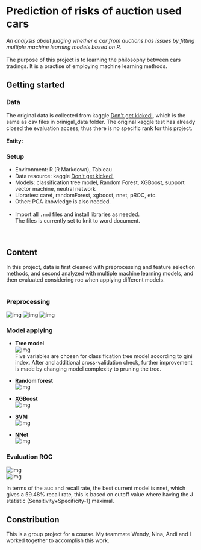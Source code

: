 # Prediction of risks of auction used cars
*An analysis about judging whether a car from auctions has issues by fitting multiple machine learning models based on R.*
<br/><br/>
The purpose of this project is to learning the philosophy between cars tradings. It is a practise of employing machine learning methods. 

## Getting started

### Data
The original data is collected from kaggle [Don't get kicked!](https://www.kaggle.com/c/DontGetKicked), which is the same as csv files in orinigal_data folder. The original kaggle test has already closed the evaluation access, thus there is no specific rank for this project.  
<br/>
**Entity:**  


### Setup
- Environment: R (R Markdown), Tableau  
- Data resource: kaggle [Don't get kicked!](https://www.kaggle.com/c/DontGetKicked)  
- Models: classification tree model, Random Forest, XGBoost, support vector machine, neutral network  
- Libraries: caret, randomForest, xgboost, nnet, pROC, etc.  
- Other: PCA knowledge is also needed.  
  <br/>
- Import all `.rmd` files and install libraries as needed.  
  The files is currently set to knit to word document.  
<br/><br/>

## Content
In this project, data is first cleaned with preprocessing and feature selection methods, and second analyzed with multiple machine learning models, and then evaluated considering roc when applying different models.  
<br/>

### Preprocessing
![img](readme_img/pre4.jpg) 
![img](readme_img/pre5.jpg)
![img](readme_img/pre6.jpg)

### Model applying
- **Tree model**  
  ![img](readme_img/tree1.jpg)  
  Five variables are chosen for classification tree model according to gini index. After and additional cross-validation check, further improvement is made by changing model complexity to pruning the tree.
- **Random forest**  
  ![img](readme_img/forest1.jpg)  
  
- **XGBoost**  
  ![img](readme_img/xgb1.jpg)  
  
- **SVM**  
  ![img](readme_img/svm1.jpg)  
  
- **NNet**  
  ![img](readme_img/nnet1.jpg)  

### Evaluation ROC
![img](readme_img/roc1.jpg)  
![img](readme_img/result1.jpg)  

In terms of the auc and recall rate, the best current model is nnet, which gives a 59.48% recall rate, this is based on cutoff value where having the J statistic (Sensitivity+Specificity-1) maximal.  

## Constribution
This is a group project for a course. My teammate Wendy, Nina, Andi and I worked together to accomplish this work.  
<br/>
